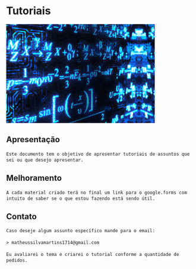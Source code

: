 Tutoriais
==================
![Tutoriais](img/icon.png)
## Apresentação
```
Este documento tem o objetivo de apresentar tutoriais de assuntos que sei ou que desejo apresentar.
```
## Melhoramento
```
A cada material criado terá no final um link para o google.forms com intuito de saber se o que estou fazendo está sendo útil.
```
## Contato
```
Caso deseje algum assunto específico mande para o email:

> matheussilvamartins1714@gmail.com

Eu avaliarei o tema e criarei o tutorial conforme a quantidade de pedidos.
```